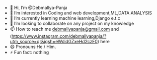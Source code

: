 - 👋 Hi, I’m @Debmallya-Panja
- 👀 I’m interested in Coding and web development,ML,DATA ANALYSIS
- 🌱 I’m currently learning machine learning,Django e.t.c
- 💞️ I’m looking to collaborate on any project on my knowledge
- 📫 How to reach me debmallyapanja@gmail.com and (https://www.instagram.com/debmallyapanja/?utm_source=qr&igsh=eWdidGZxeHd2czF0) here
- 😄 Pronouns:He / Him.
- ⚡ Fun fact: nothing 

<!---
Debmallya-Panja/Debmallya-Panja is a ✨ special ✨ repository because its `README.md` (this file) appears on your GitHub profile.
You can click the Preview link to take a look at your changes.
--->
